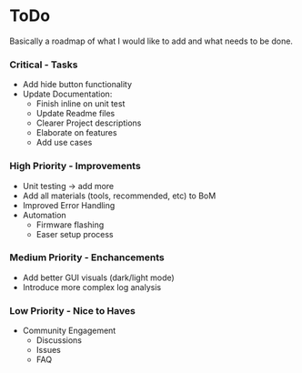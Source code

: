 # ToDo
Basically a roadmap of what I would like to add and what needs to be done.
### Critical - Tasks
* Add hide button functionality
* Update Documentation:
  * Finish inline on unit test
  * Update Readme files
  * Clearer Project descriptions
  * Elaborate on features
  * Add use cases

### High Priority - Improvements
* Unit testing -> add more
* Add all materials (tools, recommended, etc) to BoM
* Improved Error Handling
* Automation
  * Firmware flashing
  * Easer setup process

### Medium Priority - Enchancements
* Add better GUI visuals (dark/light mode)
* Introduce more complex log analysis

### Low Priority - Nice to Haves
* Community Engagement
  * Discussions
  * Issues
  * FAQ

